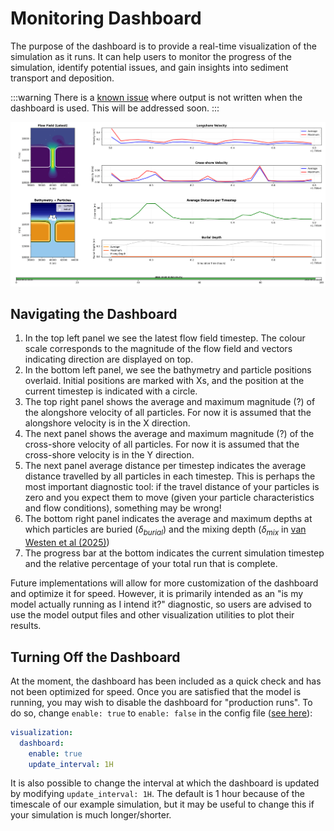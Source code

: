 # Monitoring Dashboard

The purpose of the dashboard is to provide a real-time visualization of the simulation as it runs. It can help users to monitor the progress of the simulation, identify potential issues, and gain insights into sediment transport and deposition. 

:::warning
There is a [known issue](https://github.com/sedtrails/sedtrails/issues/355) where output is not written when the dashboard is used. This will be addressed soon.
:::

![sedtrails development workflow](../_static\img\dashboard-example.png)

## Navigating the Dashboard

1. In the top left panel we see the latest flow field timestep. The colour scale corresponds to the magnitude of the flow field and vectors indicating direction are displayed on top.
2. In the bottom left panel, we see the bathymetry and particle positions overlaid. Initial positions are marked with Xs, and the position at the current timestep is indicated with a circle.
3. The top right panel shows the average and maximum magnitude (?) of the alongshore velocity of all particles. For now it is assumed that the alongshore velocity is in the X direction.
4. The next panel shows the average and maximum magnitude (?) of the cross-shore velocity of all particles. For now it is assumed that the cross-shore velocity is in the Y direction.
5. The next panel average distance per timestep indicates the average distance travelled by all particles in each timestep. This is perhaps the most important diagnostic tool: if the travel distance of your particles is zero and you expect them to move (given your particle characteristics and flow conditions), something may be wrong!
6. The bottom right panel indicates the average and maximum depths at which particles are buried ($\delta_{burial}$) and the mixing depth ($\delta_{mix}$ in [van Westen et al (2025)](https://doi.org/10.1038/s41598-025-92910-z))
7. The progress bar at the bottom indicates the current simulation timestep and the relative percentage of your total run that is complete.

Future implementations will allow for more customization of the dashboard and optimize it for speed. However, it is primarily intended as an "is my model actually running as I intend it?" diagnostic, so users are advised to use the model output files and other visualization utilities to plot their results.

## Turning Off the Dashboard
At the moment, the dashboard has been included as a quick check and has not been optimized for speed. Once you are satisfied that the model is running, you may wish to disable the dashboard for "production runs". To do so, change ``enable: true`` to ``enable: false`` in the config file ([see here](../user/simulations.md)):

```yaml
visualization:
  dashboard:
    enable: true
    update_interval: 1H
```
It is also possible to change the interval at which the dashboard is updated by modifying ``update_interval: 1H``. The default is 1 hour because of the timescale of our example simulation, but it may be useful to change this if your simulation is much longer/shorter.